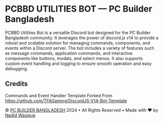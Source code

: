 # PCBBD UTILITIES BOT — PC Builder Bangladesh

PCBBD Utilities Bot is a versatile Discord bot designed for the PC Builder Bangladesh community. It leverages the power of discord.js v14 to provide a robust and scalable solution for managing commands, components, and events within a Discord server. The bot includes a variety of features such as message commands, application commands, and interactive components like buttons, modals, and select menus. It also supports custom event handling and logging to ensure smooth operation and easy debugging.

## Credits

Commands and Event Handler Template Forked From https://github.com/TFAGaming/DiscordJS-V14-Bot-Template

© [PC BUILDER BANGLADESH](https://www.pcbuilderbd.com/) 2024 • All Rights Reserved • Made with ❤️ by [Nadid Wasique](https://nadid-wasique.netlify.app)
